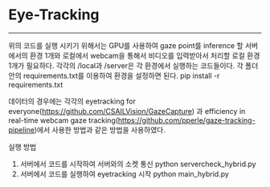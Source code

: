 # Eye-Tracking

---

위의 코드를 실행 시키기 위해서는 GPU를 사용하여 gaze point를 inference 할 서버에서의 환경 1개와
로컬에서 webcam을 통해서 비디오를 입력받아서 처리할 로컬 환경 1개가 필요하다. 
각각의 /local과 /server은 각 환경에서 실행하는 코드들이다. 
각 폴더 안의 requirements.txt를 이용하여 환경을 설정하면 된다. 
pip install -r requirements.txt

데이터의 경우에는 각각의 eyetracking for everyone(https://github.com/CSAILVision/GazeCapture) 과 efficiency in real-time webcam gaze tracking(https://github.com/pperle/gaze-tracking-pipeline)에서 사용한 방법과 같은 방법을 사용하였다. 

실행 방법 

1. 서버에서 코드를 시작하여 서버와의 소켓 통신  python servercheck_hybrid.py
2. 서버에서 코드를 실행하여 eyetracking 시작   python main_hybrid.py
